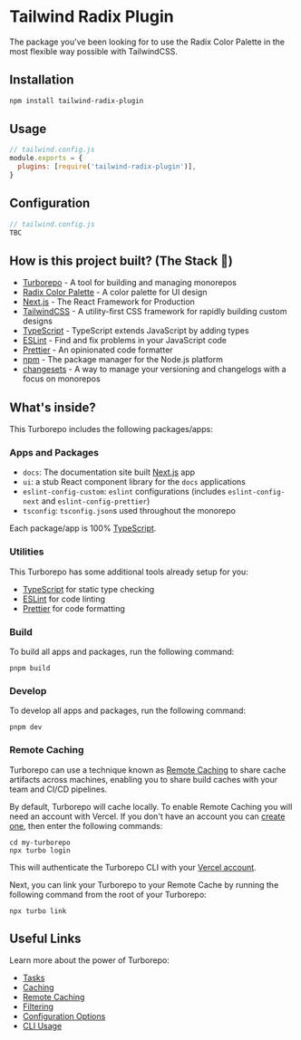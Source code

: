 # Tailwind Radix Plugin

The package you've been looking for to use the Radix Color Palette in the most flexible way possible with TailwindCSS.

## Installation

```sh
npm install tailwind-radix-plugin
```

## Usage

```js
// tailwind.config.js
module.exports = {
  plugins: [require('tailwind-radix-plugin')],
}
```

## Configuration

```js
// tailwind.config.js
TBC
```

## How is this project built? (The Stack 🥞)

- [Turborepo](https://turbo.build/repo/docs/) - A tool for building and managing monorepos
- [Radix Color Palette](https://www.radix-ui.com/colors) - A color palette for UI design
- [Next.js](https://nextjs.org/) - The React Framework for Production
- [TailwindCSS](https://tailwindcss.com/) - A utility-first CSS framework for rapidly building custom designs
- [TypeScript](https://www.typescriptlang.org/) - TypeScript extends JavaScript by adding types
- [ESLint](https://eslint.org/) - Find and fix problems in your JavaScript code
- [Prettier](https://prettier.io) - An opinionated code formatter
- [npm](https://www.npmjs.com/) - The package manager for the Node.js platform
- [changesets](https://github.com/changesets/changesets) - A way to manage your versioning and changelogs with a focus on monorepos

## What's inside?

This Turborepo includes the following packages/apps:

### Apps and Packages

- `docs`: The documentation site built [Next.js](https://nextjs.org/) app
- `ui`: a stub React component library for the `docs` applications
- `eslint-config-custom`: `eslint` configurations (includes `eslint-config-next` and `eslint-config-prettier`)
- `tsconfig`: `tsconfig.json`s used throughout the monorepo

Each package/app is 100% [TypeScript](https://www.typescriptlang.org/).

### Utilities

This Turborepo has some additional tools already setup for you:

- [TypeScript](https://www.typescriptlang.org/) for static type checking
- [ESLint](https://eslint.org/) for code linting
- [Prettier](https://prettier.io) for code formatting

### Build

To build all apps and packages, run the following command:

```
pnpm build
```

### Develop

To develop all apps and packages, run the following command:

```
pnpm dev
```

### Remote Caching

Turborepo can use a technique known as [Remote Caching](https://turbo.build/repo/docs/core-concepts/remote-caching) to share cache artifacts across machines, enabling you to share build caches with your team and CI/CD pipelines.

By default, Turborepo will cache locally. To enable Remote Caching you will need an account with Vercel. If you don't have an account you can [create one](https://vercel.com/signup), then enter the following commands:

```
cd my-turborepo
npx turbo login
```

This will authenticate the Turborepo CLI with your [Vercel account](https://vercel.com/docs/concepts/personal-accounts/overview).

Next, you can link your Turborepo to your Remote Cache by running the following command from the root of your Turborepo:

```
npx turbo link
```

## Useful Links

Learn more about the power of Turborepo:

- [Tasks](https://turbo.build/repo/docs/core-concepts/monorepos/running-tasks)
- [Caching](https://turbo.build/repo/docs/core-concepts/caching)
- [Remote Caching](https://turbo.build/repo/docs/core-concepts/remote-caching)
- [Filtering](https://turbo.build/repo/docs/core-concepts/monorepos/filtering)
- [Configuration Options](https://turbo.build/repo/docs/reference/configuration)
- [CLI Usage](https://turbo.build/repo/docs/reference/command-line-reference)
